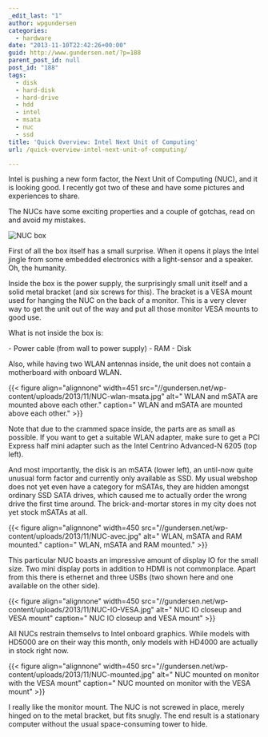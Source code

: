 ```yaml
---
_edit_last: "1"
author: wpgundersen
categories:
  - hardware
date: "2013-11-10T22:42:26+00:00"
guid: http://www.gundersen.net/?p=188
parent_post_id: null
post_id: "188"
tags:
  - disk
  - hard-disk
  - hard-drive
  - hdd
  - intel
  - msata
  - nuc
  - ssd
title: 'Quick Overview: Intel Next Unit of Computing'
url: /quick-overview-intel-next-unit-of-computing/

---
```

Intel is pushing a new form factor, the Next Unit of Computing (NUC), and it is looking good. I recently got two of these and have some pictures and experiences to share.

The NUCs have some exciting properties and a couple of gotchas, read on and avoid my mistakes.

![NUC box](//gundersen.net/wp-content/uploads/2013/11/NUC-box.jpg)

First of all the box itself has a small surprise. When it opens it plays the Intel jingle from some embedded electronics with a light-sensor and a speaker. Oh, the humanity.

Inside the box is the power supply, the surprisingly small unit itself and a solid metal bracket (and six screws for this). The bracket is a VESA mount used for hanging the NUC on the back of a monitor. This is a very clever way to get the unit out of the way and put all those monitor VESA mounts to good use.

What is not inside the box is:

\- Power cable (from wall to power supply)
\- RAM
\- Disk

Also, while having two WLAN antennas inside, the unit does not contain a motherboard with onboard WLAN.

{{< figure align="alignnone" width=451 src="//gundersen.net/wp-content/uploads/2013/11/NUC-wlan-msata.jpg" alt=" WLAN and mSATA are mounted above each other." caption=" WLAN and mSATA are mounted above each other." >}}

Note that due to the crammed space inside, the parts are as small as possible. If you want to get a suitable WLAN adapter, make sure to get a PCI Express half mini adapter such as the Intel Centrino Advanced-N 6205 (top left).

And most importantly, the disk is an mSATA (lower left), an until-now quite unusual form factor and currently only available as SSD. My usual webshop does not yet even have a category for mSATAs, they are hidden amongst ordinary SSD SATA drives, which caused me to actually order the wrong drive the first time around. The brick-and-mortar stores in my city does not yet stock mSATAs at all.

{{< figure align="alignnone" width=450 src="//gundersen.net/wp-content/uploads/2013/11/NUC-avec.jpg" alt=" WLAN, mSATA and RAM mounted." caption=" WLAN, mSATA and RAM mounted." >}}

This particular NUC boasts an impressive amount of display IO for the small size. Two mini display ports in addition to HDMI is not commonplace. Apart from this there is ethernet and three USBs (two shown here and one available on the other side).

{{< figure align="alignnone" width=450 src="//gundersen.net/wp-content/uploads/2013/11/NUC-IO-VESA.jpg" alt=" NUC IO closeup and VESA mount" caption=" NUC IO closeup and VESA mount" >}}

All NUCs restrain themselvs to Intel onboard graphics. While models with HD5000 are on their way this month, only models with HD4000 are actually in stock right now.

{{< figure align="alignnone" width=450 src="//gundersen.net/wp-content/uploads/2013/11/NUC-mounted.jpg" alt=" NUC mounted on monitor with the VESA mount" caption=" NUC mounted on monitor with the VESA mount" >}}

I really like the monitor mount. The NUC is not screwed in place, merely hinged on to the metal bracket, but fits snugly. The end result is a stationary computer without the usual space-consuming tower to hide.
